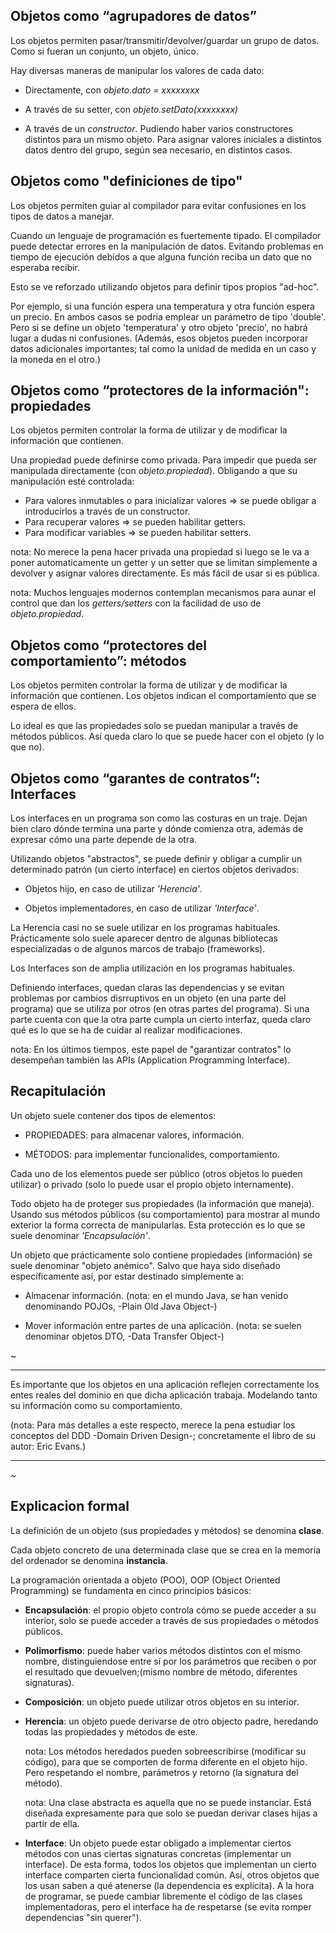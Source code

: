 ## Objetos como “agrupadores de datos”

Los objetos permiten pasar/transmitir/devolver/guardar un grupo de datos. Como si fueran un conjunto, un objeto, único.

Hay diversas maneras de manipular los valores de cada dato:

- Directamente, con *objeto.dato = xxxxxxxx*

- A través de su setter, con *objeto.setDato(xxxxxxxx)*

- A través de un *constructor*. Pudiendo haber varios constructores distintos para un mismo objeto. Para asignar valores iniciales a distintos datos dentro del grupo, según sea necesario, en distintos casos.

## Objetos como "definiciones de tipo"

Los objetos permiten guiar al compilador para evitar confusiones en los tipos de datos a manejar.

Cuando un lenguaje de programación es fuertemente tipado. El compilador puede detectar errores en la manipulación de datos. Evitando problemas en tiempo de ejecución debidos a que alguna función reciba un dato que no esperaba recibir.

Esto se ve reforzado utilizando objetos para definir tipos propios "ad-hoc".

Por ejemplo, si una función espera una temperatura y otra función espera un precio. En ambos casos se podria emplear un parámetro de tipo 'double'. Pero si se define un objeto 'temperatura' y otro objeto 'precio', no habrá lugar a dudas ni confusiones. (Además, esos objetos pueden incorporar datos adicionales importantes; tal como la unidad de medida en un caso y la moneda en el otro.)

## Objetos como “protectores de la información": propiedades

Los objetos permiten controlar la forma de utilizar y de modificar la información que contienen.

Una propiedad puede definirse como privada. Para impedir que pueda ser manipulada directamente (con *objeto.propiedad*). Obligando a que su manipulación esté controlada:

- Para valores inmutables o para inicializar valores => se puede obligar a introducirlos a través de un constructor.
- Para recuperar valores => se pueden habilitar getters.
- Para modificar variables => se pueden habilitar setters.

nota: No merece la pena hacer privada una propiedad si luego se le va a poner automaticamente un getter y un setter que se limitan simplemente a devolver y asignar valores directamente. Es más fácil de usar si es pública.

nota: Muchos lenguajes modernos contemplan mecanismos para aunar el control que dan los *getters/setters* con la facilidad de uso de *objeto.propiedad*.

## Objetos como “protectores del comportamiento”: métodos

Los objetos permiten controlar la forma de utilizar y de modificar la información que contienen.
Los objetos indican el comportamiento que se espera de ellos.

Lo ideal es que las propiedades solo se puedan manipular a través de métodos públicos. Así queda claro lo que se puede hacer con el objeto (y lo que no).

## Objetos como “garantes de contratos”: Interfaces

Los interfaces en un programa son como las costuras en un traje. Dejan bien claro dónde termina una parte y dónde comienza otra, además de expresar cómo una parte depende de la otra.

Utilizando objetos "abstractos", se puede definir y obligar a cumplir un determinado patrón (un cierto interface) en ciertos objetos derivados:

- Objetos hijo, en caso de utilizar *'Herencia'*.

- Objetos implementadores, en caso de utilizar *'Interface'*.

La Herencia casi no se suele utilizar en los programas habituales. Prácticamente solo suele aparecer dentro de algunas bibliotecas especializadas o de algunos marcos de trabajo (frameworks).

Los Interfaces son de amplia utilización en los programas habituales.

Definiendo interfaces, quedan claras las dependencias y se evitan problemas por cambios disrruptivos en un objeto (en una parte del programa) que se utiliza por otros (en otras partes del programa). Si una parte cuenta con que la otra parte cumpla un cierto interfaz, queda claro qué es lo que se ha de cuidar al realizar modificaciones.

nota: En los últimos tiempos, este papel de "garantizar contratos" lo desempeñan también las APIs (Application Programming Interface).

## Recapitulación

Un objeto suele contener dos tipos de elementos:

- PROPIEDADES: para almacenar valores, información.

- MÉTODOS: para implementar funcionalides, comportamiento.

Cada uno de los elementos puede ser público (otros objetos lo pueden utilizar) o privado (solo lo puede usar el propio objeto internamente).

Todo objeto ha de proteger sus propiedades (la información que maneja). Usando sus métodos públicos (su comportamiento) para mostrar al mundo exterior la forma correcta de manipularlas. Esta protección es lo que se suele denominar *'Encapsulación'*.

Un objeto que prácticamente solo contiene propiedades (información) se suele denominar "objeto anémico". Salvo que haya sido diseñado específicamente así, por estar destinado simplemente a:

- Almacenar información. (nota: en el mundo Java, se han venido denominando POJOs, -Plain Old Java Object-)

- Mover información entre partes de una aplicación. (nota: se suelen denominar objetos DTO, -Data Transfer Object-)

~

***

Es importante que los objetos en una aplicación reflejen correctamente los entes reales del dominio en que dicha aplicación trabaja. Modelando tanto su información como su comportamiento.

(nota: Para más detalles a este respecto, merece la pena estudiar los conceptos del DDD -Domain Driven Design-; concretamente el libro de su autor: Eric Evans.)

***
~

## Explicacion formal

La definición de un objeto (sus propiedades y métodos) se denomina **clase**.

Cada objeto concreto de una determinada clase que se crea en la memoria del ordenador se denomina **instancia**.

La programación orientada a objeto (POO), OOP (Object Oriented Programming) se fundamenta en cinco principios básicos:

- **Encapsulación**: el propio objeto controla cómo se puede acceder a su interior, solo se puede acceder a través de sus propiedades o métodos públicos.

- **Polimorfismo**: puede haber varios métodos distintos con el mismo nombre, distinguiendose entre sí por los parámetros que reciben o por el resultado que devuelven;(mismo nombre de método, diferentes signaturas).

- **Composición**: un objeto puede utilizar otros objetos en su interior.

- **Herencia**: un objeto puede derivarse de otro objecto padre, heredando todas las propiedades y métodos de este.

  nota: Los métodos heredados pueden sobreescribirse (modificar su código), para que se comporten de forma diferente en el objeto hijo. Pero respetando el nombre, parámetros y retorno (la signatura del método).

  nota: Una clase abstracta es aquella que no se puede instanciar. Está diseñada expresamente para que solo se puedan derivar clases hijas a partir de ella.

- **Interface**: Un objeto puede estar obligado a implementar ciertos métodos con unas ciertas signaturas concretas (implementar un interface). De esta forma, todos los objetos que implementan un cierto interface comparten cierta funcionalidad común. Así, otros objetos que los usan saben a qué atenerse (la dependencia es explícita). A la hora de programar, se puede cambiar libremente el código de las clases implementadoras, pero el interface ha de respetarse (se evita romper dependencias "sin querer").
